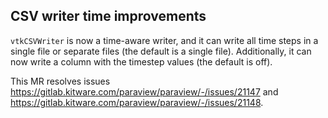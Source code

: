 ## CSV writer time improvements

`vtkCSVWriter` is now a time-aware writer, and it can write all time steps in a single file or separate files (the
default is a single file). Additionally, it can now write a column with the timestep values (the default is off).

This MR resolves issues https://gitlab.kitware.com/paraview/paraview/-/issues/21147
and https://gitlab.kitware.com/paraview/paraview/-/issues/21148.
